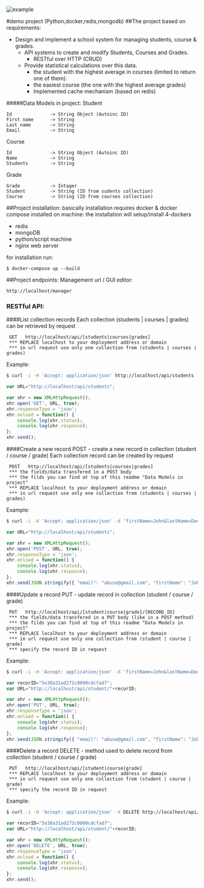 ![example](https://st4.depositphotos.com/12141488/20550/v/450/depositphotos_205505540-stock-illustration-scratched-textured-example-stamp-seal.jpg)

#demo project (Python,docker,redis,mongodb)
##The project based on requirements:
* Design and implement a school system for managing students, course & grades.
    - API systems to create and modify Students, Courses and Grades.
        - RESTful over HTTP (CRUD)
    - Provide statistical calculations over this data.
        - the student with the highest average in courses (limited to  return one of them).
        - the easiest course (the one with the highest average grades)
        - Implemented cache mechanism (based on redis)

    
#####Data Models in project:
Student

    Id              -> String Object (Autoinc ID)
    First name      -> String
    Last name       -> String
    Email           -> String
    
Course
    
    Id              -> String Object (Autoinc ID)
    Name            -> String
    Students        -> String

Grade

    Grade           -> Intager
    Student         -> String (ID from sudents collection)     
    Course          -> String (ID from courses collection)


##Project installation:
basically installation requires docker & docker compose installed on machine:
the installation will setup/install 4-dockers
* redis
* mongoDB
* python/script machine
* nginx web server

for installation run:
```shell script
$ docker-compose up --build
``` 
##Project endpoints:
Management url / GUI editor:

    http://localhost/manager
    
### RESTful API:
####List collection records
Each collection (students | courses | grades) can be retrieved by request

     GET   http://localhost/api/[students|courses|grades]
     *** REPLACE localhost to your deployment address or domain
     *** in url request use only one collection from (students | courses | grades)
  
Example:
```sh
$ curl -i -H 'Accept: application/json' http://localhost/api/students
```  
```js
var URL="http://localhost/api/students";

var xhr = new XMLHttpRequest();
xhr.open('GET', URL, true);
xhr.responseType = 'json';
xhr.onload = function() {
	console.log(xhr.status);
	console.log(xhr.response);
};
xhr.send();
```
####Create a new record
POST - create a new record in collection
(student / course / grade)
Each collection record can be created by request

     POST   http://localhost/api/[students|courses|grades]
     *** the fields/data transfered in a POST body
     *** the filds you can find at top of this readme "Data Models in project"
     *** REPLACE localhost to your deployment address or domain
     *** in url request use only one collection from (students | courses | grades)
  
Example:
```sh
$ curl -i -H 'Accept: application/json' -d 'firstName=John&lastName=Doe&email=abuse@gmail.com' http://localhost/api/students
```  
```js
var URL="http://localhost/api/students";

var xhr = new XMLHttpRequest();
xhr.open('POST', URL, true);
xhr.responseType = 'json';
xhr.onload = function() {
	console.log(xhr.status);
	console.log(xhr.response);
};
xhr.send(JSON.stringify({ "email": "abuse@gmail.com", "firstName": "John","lastName": "Doe" }));

```

####Update a record
PUT - update record in collection
(student / course / grade)

     PUT   http://localhost/api/[student|course|grade]/[RECORD_ID]
     *** the fields/data transfered in a PUT body (like in a POST method)
     *** the filds you can find at top of this readme "Data Models in project"
     *** REPLACE localhost to your deployment address or domain
     *** in url request use only one collection from (student | course | grade)
     *** specify the record ID in request
  
Example:
```sh
$ curl -i -H 'Accept: application/json' -d 'firstName=John&lastName=Doe&email=abuse@gmail.com' http://localhost/api/student/5e38a31ad272c0000cdcfad7
```  
```js
var recorID="5e38a31ad272c0000cdcfad7";
var URL="http://localhost/api/student/"+recorID;

var xhr = new XMLHttpRequest();
xhr.open('PUT', URL, true);
xhr.responseType = 'json';
xhr.onload = function() {
	console.log(xhr.status);
	console.log(xhr.response);
};
xhr.send(JSON.stringify({ "email": "abuse@gmail.com", "firstName": "John","lastName": "Doe" }));

```


####Delete a record
DELETE - method used to delete record from collection
(student / course / grade)

     PUT   http://localhost/api/[student|course|grade]
     *** REPLACE localhost to your deployment address or domain
     *** in url request use only one collection from (student | course | grade)
     *** specify the record ID in request
  
Example:
```sh
$ curl -i -H 'Accept: application/json' -X DELETE http://localhost/api/student/5e38a31ad272c0000cdcfad7
```  
```js
var recorID="5e38a31ad272c0000cdcfad7";
var URL="http://localhost/api/student/"+recorID;

var xhr = new XMLHttpRequest();
xhr.open('DELETE', URL, true);
xhr.responseType = 'json';
xhr.onload = function() {
	console.log(xhr.status);
	console.log(xhr.response);
};
xhr.send();

```
